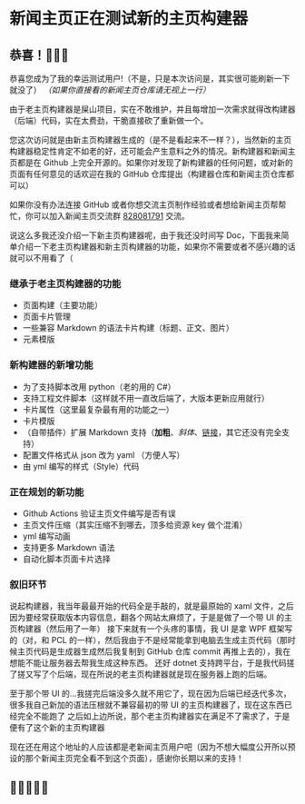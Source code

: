 # 新闻主页正在测试新的主页构建器
## 恭喜！🎉🎉🎉
恭喜您成为了我的幸运测试用户!（不是，只是本次访问是，其实很可能刷新一下就没了）
*（如果你直接看的新闻主页仓库请无视上一行）*

由于老主页构建器是屎山项目，实在不敢维护，并且每增加一次需求就得改构建器（后端）代码，实在太费劲，干脆直接砍了重新做一个。

您这次访问就是由新主页构建器生成的（是不是看起来不一样？），当然新的主页构建器稳定性肯定不如老的好，还可能会产生意料之外的情况。新构建器和新闻主页都是在 Github 上完全开源的。如果你对发现了新构建器的任何问题，或对新的页面有任何意见的话欢迎在我的 GitHub 仓库提出（构建器仓库和新闻主页仓库都可以）

如果你没有办法连接 GitHub 或者你想交流主页制作经验或者想给新闻主页帮帮忙，你可以加入新闻主页交流群 [828081791](http://qm.qq.com/cgi-bin/qm/qr?_wv=1027&k=RFlMzB9ABLL47erT5xJKWOkjManpGg2F&authKey=QTw6uKUM2sd1wzyUHpR80RE3kFqmzbePCtfuCDjPhUvVXyj9glpHKEsxVd1zXBva&noverify=0&group_code=828081791) 交流。

说这么多我还没介绍一下新主页构建器呢，由于我还没时间写 Doc，下面我来简单介绍一下老主页构建器和新主页构建器的功能，如果你不需要或者不感兴趣的话就可以不用看了（
### 继承于老主页构建器的功能
* 页面构建（主要功能）
* 页面卡片管理
* 一些兼容 Markdown 的语法卡片构建（标题、正文、图片）
* 元素模版
### 新构建器的新增功能
* 为了支持脚本改用 python（老的用的 C#）
* 支持工程文件脚本（这样就不用一直改后端了，大版本更新应用就行）
* 卡片属性（这里最复杂最有用的功能之一）
* 卡片模版
* （自带插件）扩展 Markdown 支持（**加粗**、*斜体*、[链接](https://news.bugjump.net)，其它还没有完全支持）
* 配置文件格式从 json 改为 yaml （方便人写）
* 由 yml 编写的样式（Style）代码
### 正在规划的新功能
* Github Actions 验证主页文件编写是否有误
* 主页文件压缩（其实压缩不到哪去，顶多给资源 key 做个混淆）
* yml 编写动画
* 支持更多 Markdown 语法
* 自动化脚本页面卡片选择
### 叙旧环节
说起构建器，我当年最最开始的代码全是手敲的，就是最原始的 xaml 文件，之后因为要经常获取版本内容信息，翻各个网站太麻烦了，于是是做了一个带 UI 的主页构建器（然后用了一年）
接下来就有一个头疼的事情，我 UI 是拿 WPF 框架写的（对，和 PCL 的一样），然后我由于不是经常能拿到电脑去生成主页代码（那时候主页代码是生成器生成然后我复制到 GitHub 仓库 commit 再推上去的），我在想能不能让服务器去帮我生成这种东西。
还好 dotnet 支持跨平台，于是我代码搓了搓又写了个后端，现在所说的老主页构建器就是现在服务器上跑的后端。

至于那个带 UI 的...我搓完后端没多久就不用它了，现在因为后端已经迭代多次，很多我自己新加的语法压根就不兼容最初的带 UI 的主页构建器了，现在这东西已经完全不能跑了
之后如上边所说，那个老主页构建器实在满足不了需求了，于是便有了这个新的主页构建器

现在还在用这个地址的人应该都是老新闻主页用户吧（因为不想大幅度公开所以预设的那个新闻主页完全看不到这个页面），感谢你长期以来的支持！
## 🌹🌹🌹🌹🌹